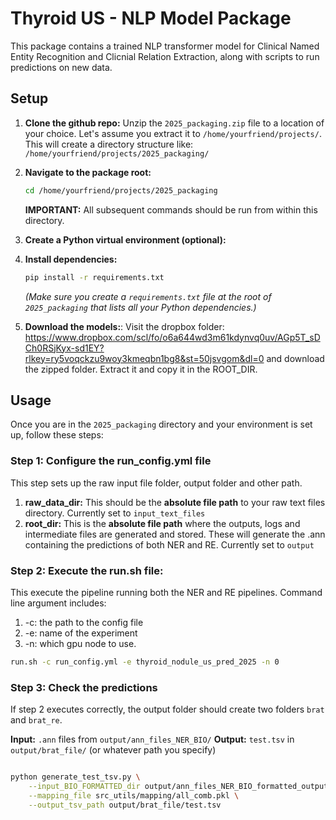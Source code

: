 # Thyroid US - NLP Model Package

This package contains a trained NLP transformer model for Clinical Named Entity Recognition and Clicnial Relation Extraction, along with scripts to run predictions on new data.

## Setup

1.  **Clone the github repo:** Unzip the `2025_packaging.zip` file to a location of your choice. Let's assume you extract it to `/home/yourfriend/projects/`. This will create a directory structure like:
    `/home/yourfriend/projects/2025_packaging/`

2.  **Navigate to the package root:**
    ```bash
    cd /home/yourfriend/projects/2025_packaging
    ```
    **IMPORTANT:** All subsequent commands should be run from within this directory.

3.  **Create a Python virtual environment (optional):**

4.  **Install dependencies:**
    ```bash
    pip install -r requirements.txt
    ```
    *(Make sure you create a `requirements.txt` file at the root of `2025_packaging` that lists all your Python dependencies.)*

5. **Download the models:**:
    Visit the dropbox folder: https://www.dropbox.com/scl/fo/o6a644wd3m61kdynvq0uv/AGp5T_sDCh0RSjKyx-sd1EY?rlkey=ry5voqckzu9woy3kmeqbn1bg8&st=50jsvgom&dl=0 and download the zipped folder. Extract it and copy it in the ROOT_DIR.

## Usage

Once you are in the `2025_packaging` directory and your environment is set up, follow these steps:

### Step 1: Configure the run_config.yml file

This step sets up the raw input file folder, output folder and other path. 

1. **raw_data_dir:** This should be the **absolute file path** to your raw text files directory. Currently set to `input_text_files`
2. **root_dir:** This is the **absolute file path**  where the outputs, logs and intermediate files are generated and stored. These will generate the .ann containing the predictions of both NER and RE. Currently set to `output`

### Step 2: Execute the run.sh file:

This execute the pipeline running both the NER and RE pipelines.
Command line argument includes:
1. -c: the path to the config file
2. -e: name of the experiment
3. -n: which gpu node to use. 

```bash
run.sh -c run_config.yml -e thyroid_nodule_us_pred_2025 -n 0

```     
      
### Step 3: Check the predictions

If step 2 executes correctly, the output folder should create two folders `brat` and `brat_re`.


**Input:** `.ann` files from `output/ann_files_NER_BIO/`
**Output:** `test.tsv` in `output/brat_file/` (or whatever path you specify)

```bash

python generate_test_tsv.py \
    --input_BIO_FORMATTED_dir output/ann_files_NER_BIO_formatted_output/ \
    --mapping_file src_utils/mapping/all_comb.pkl \
    --output_tsv_path output/brat_file/test.tsv
```